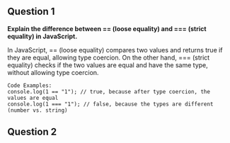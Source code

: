 ## Question 1

**Explain the difference between == (loose equality) and === (strict equality) in JavaScript.**

In JavaScript, == (loose equality) compares two values and returns true if they are equal, allowing type coercion. On the other hand, === (strict equality) checks if the two values are equal and have the same type, without allowing type coercion.

```
Code Examples:
console.log(1 == "1"); // true, because after type coercion, the values are equal
console.log(1 === "1"); // false, because the types are different (number vs. string)
```

## Question 2

